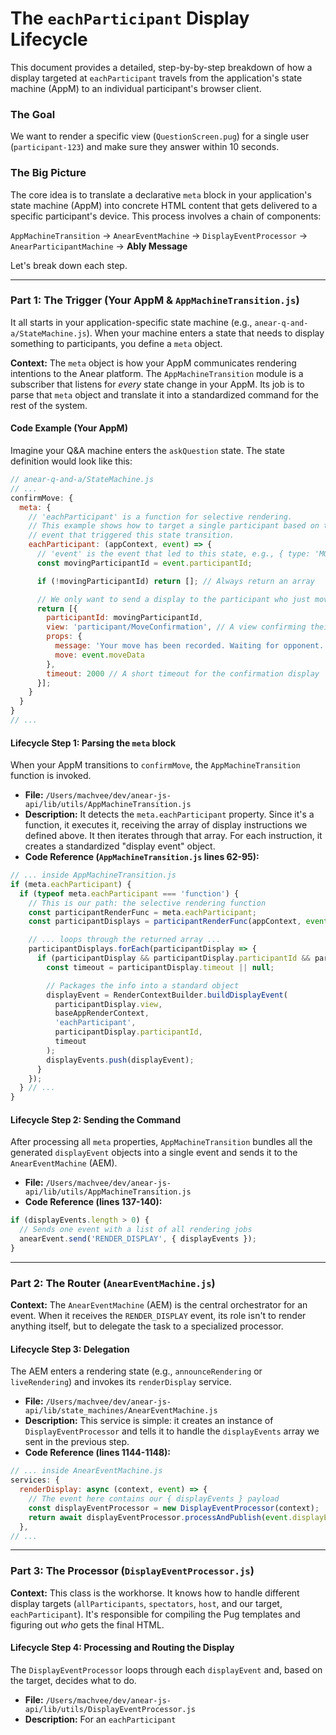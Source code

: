 # The `eachParticipant` Display Lifecycle

This document provides a detailed, step-by-by-step breakdown of how a display targeted at `eachParticipant` travels from the application's state machine (AppM) to an individual participant's browser client.

### The Goal

We want to render a specific view (`QuestionScreen.pug`) for a single user (`participant-123`) and make sure they answer within 10 seconds.

### The Big Picture

The core idea is to translate a declarative `meta` block in your application's state machine (AppM) into concrete HTML content that gets delivered to a specific participant's device. This process involves a chain of components:

`AppMachineTransition` -> `AnearEventMachine` -> `DisplayEventProcessor` -> `AnearParticipantMachine` -> **Ably Message**

Let's break down each step.

---

### Part 1: The Trigger (Your AppM & `AppMachineTransition.js`)

It all starts in your application-specific state machine (e.g., `anear-q-and-a/StateMachine.js`). When your machine enters a state that needs to display something to participants, you define a `meta` object.

**Context:** The `meta` object is how your AppM communicates rendering intentions to the Anear platform. The `AppMachineTransition` module is a subscriber that listens for *every* state change in your AppM. Its job is to parse that `meta` object and translate it into a standardized command for the rest of the system.

#### Code Example (Your AppM)
Imagine your Q&A machine enters the `askQuestion` state. The state definition would look like this:

```javascript
// anear-q-and-a/StateMachine.js
// ...
confirmMove: {
  meta: {
    // 'eachParticipant' is a function for selective rendering.
    // This example shows how to target a single participant based on the
    // event that triggered this state transition.
    eachParticipant: (appContext, event) => {
      // 'event' is the event that led to this state, e.g., { type: 'MOVE', participantId: 'p1', ... }
      const movingParticipantId = event.participantId;

      if (!movingParticipantId) return []; // Always return an array

      // We only want to send a display to the participant who just moved.
      return [{
        participantId: movingParticipantId,
        view: 'participant/MoveConfirmation', // A view confirming their move was received
        props: {
          message: 'Your move has been recorded. Waiting for opponent...',
          move: event.moveData
        },
        timeout: 2000 // A short timeout for the confirmation display
      }];
    }
  }
}
// ...
```

#### Lifecycle Step 1: Parsing the `meta` block

When your AppM transitions to `confirmMove`, the `AppMachineTransition` function is invoked.

*   **File:** `/Users/machvee/dev/anear-js-api/lib/utils/AppMachineTransition.js`
*   **Description:** It detects the `meta.eachParticipant` property. Since it's a function, it executes it, receiving the array of display instructions we defined above. It then iterates through that array. For each instruction, it creates a standardized "display event" object.
*   **Code Reference (`AppMachineTransition.js` lines 62-95):**

```javascript
// ... inside AppMachineTransition.js
if (meta.eachParticipant) {
  if (typeof meta.eachParticipant === 'function') {
    // This is our path: the selective rendering function
    const participantRenderFunc = meta.eachParticipant;
    const participantDisplays = participantRenderFunc(appContext, event); // Executes our function from the AppM

    // ... loops through the returned array ...
    participantDisplays.forEach(participantDisplay => {
      if (participantDisplay && participantDisplay.participantId && participantDisplay.view) {
        const timeout = participantDisplay.timeout || null;

        // Packages the info into a standard object
        displayEvent = RenderContextBuilder.buildDisplayEvent(
          participantDisplay.view,
          baseAppRenderContext,
          'eachParticipant',
          participantDisplay.participantId,
          timeout
        );
        displayEvents.push(displayEvent);
      }
    });
  } // ...
}
```

#### Lifecycle Step 2: Sending the Command

After processing all `meta` properties, `AppMachineTransition` bundles all the generated `displayEvent` objects into a single event and sends it to the `AnearEventMachine` (AEM).

*   **File:** `/Users/machvee/dev/anear-js-api/lib/utils/AppMachineTransition.js`
*   **Code Reference (lines 137-140):**

```javascript
if (displayEvents.length > 0) {
  // Sends one event with a list of all rendering jobs
  anearEvent.send('RENDER_DISPLAY', { displayEvents });
}
```

---

### Part 2: The Router (`AnearEventMachine.js`)

**Context:** The `AnearEventMachine` (AEM) is the central orchestrator for an event. When it receives the `RENDER_DISPLAY` event, its role isn't to render anything itself, but to delegate the task to a specialized processor.

#### Lifecycle Step 3: Delegation

The AEM enters a rendering state (e.g., `announceRendering` or `liveRendering`) and invokes its `renderDisplay` service.

*   **File:** `/Users/machvee/dev/anear-js-api/lib/state_machines/AnearEventMachine.js`
*   **Description:** This service is simple: it creates an instance of `DisplayEventProcessor` and tells it to handle the `displayEvents` array we sent in the previous step.
*   **Code Reference (lines 1144-1148):**

```javascript
// ... inside AnearEventMachine.js
services: {
  renderDisplay: async (context, event) => {
    // The event here contains our { displayEvents } payload
    const displayEventProcessor = new DisplayEventProcessor(context);
    return await displayEventProcessor.processAndPublish(event.displayEvents);
  },
// ...
```

---

### Part 3: The Processor (`DisplayEventProcessor.js`)

**Context:** This class is the workhorse. It knows how to handle different display targets (`allParticipants`, `spectators`, `host`, and our target, `eachParticipant`). It's responsible for compiling the Pug templates and figuring out *who* gets the final HTML.

#### Lifecycle Step 4: Processing and Routing the Display

The `DisplayEventProcessor` loops through each `displayEvent` and, based on the target, decides what to do.

*   **File:** `/Users/machvee/dev/anear-js-api/lib/utils/DisplayEventProcessor.js`
*   **Description:** For an `eachParticipant`